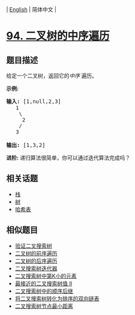
| [English](README_EN.md) | 简体中文 |

# [94. 二叉树的中序遍历](https://leetcode-cn.com/problems/binary-tree-inorder-traversal/)

## 题目描述

<p>给定一个二叉树，返回它的<em>中序&nbsp;</em>遍历。</p>

<p><strong>示例:</strong></p>

<pre><strong>输入:</strong> [1,null,2,3]
   1
    \
     2
    /
   3

<strong>输出:</strong> [1,3,2]</pre>

<p><strong>进阶:</strong>&nbsp;递归算法很简单，你可以通过迭代算法完成吗？</p>


## 相关话题

- [栈](https://leetcode-cn.com/tag/stack)
- [树](https://leetcode-cn.com/tag/tree)
- [哈希表](https://leetcode-cn.com/tag/hash-table)

## 相似题目

- [验证二叉搜索树](../validate-binary-search-tree/README.md)
- [二叉树的前序遍历](../binary-tree-preorder-traversal/README.md)
- [二叉树的后序遍历](../binary-tree-postorder-traversal/README.md)
- [二叉搜索树迭代器](../binary-search-tree-iterator/README.md)
- [二叉搜索树中第K小的元素](../kth-smallest-element-in-a-bst/README.md)
- [最接近的二叉搜索树值 II](../closest-binary-search-tree-value-ii/README.md)
- [二叉搜索树中的顺序后继](../inorder-successor-in-bst/README.md)
- [将二叉搜索树转化为排序的双向链表](../convert-binary-search-tree-to-sorted-doubly-linked-list/README.md)
- [二叉搜索树节点最小距离](../minimum-distance-between-bst-nodes/README.md)

